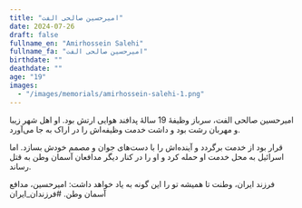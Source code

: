 ```yaml
---
title: "امیرحسین صالحی الفت"
date: 2024-07-26
draft: false
fullname_en: "Amirhossein Salehi"
fullname_fa: "امیرحسین صالحی الفت"
birthdate: ""
deathdate: ""
age: "19"
images:
  - "/images/memorials/amirhossein-salehi-1.png"
---
```


امیرحسین صالحی الفت، سرباز وظیفۀ 19 سالۀ پدافند هوایی ارتش بود. او اهل شهر زیبا و مهربان رشت بود و داشت خدمت وظیفه‌اش را در اراک به جا می‌آورد.

قرار بود از خدمت برگردد و آینده‌اش را با دست‌های جوان و مصمم خودش بسازد. اما اسرائیل به محل خدمت او حمله کرد و او را در کنار دیگر مدافعان آسمان وطن به قتل رساند.

فرزند ایران، وطنت تا همیشه تو را این گونه به یاد خواهد داشت: امیرحسین، مدافع آسمان وطن. 
#فرزندان_ایران